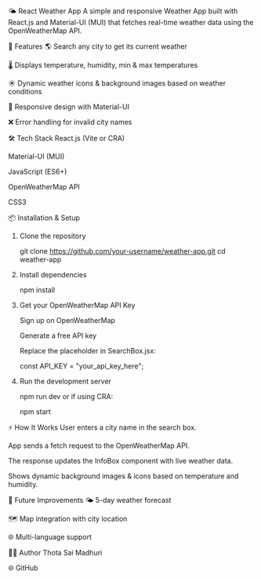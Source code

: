 🌤 React Weather App
A simple and responsive Weather App built with React.js and Material-UI (MUI) that fetches real-time weather data using the OpenWeatherMap API.

🚀 Features
🌎 Search any city to get its current weather

🌡 Displays temperature, humidity, min & max temperatures

☀️ Dynamic weather icons & background images based on weather conditions

📱 Responsive design with Material-UI

❌ Error handling for invalid city names

🛠️ Tech Stack
React.js (Vite or CRA)

Material-UI (MUI)

JavaScript (ES6+)

OpenWeatherMap API

CSS3

📦 Installation & Setup
1. Clone the repository


    git clone https://github.com/your-username/weather-app.git
    cd weather-app
2. Install dependencies

    npm install
3. Get your OpenWeatherMap API Key

    Sign up on OpenWeatherMap

    Generate a free API key

    Replace the placeholder in SearchBox.jsx:


    const API_KEY = "your_api_key_here";
4. Run the development server


    npm run dev
    or if using CRA:


    npm start

⚡ How It Works
User enters a city name in the search box.

App sends a fetch request to the OpenWeatherMap API.

The response updates the InfoBox component with live weather data.

Shows dynamic background images & icons based on temperature and humidity.

📌 Future Improvements
🌤 5-day weather forecast

🗺 Map integration with city location

🌐 Multi-language support

👨‍💻 Author
Thota Sai Madhuri

🌐 GitHub